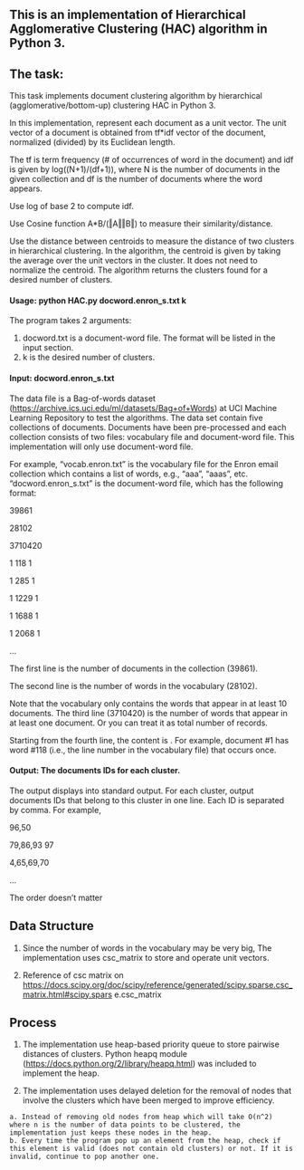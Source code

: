 ## This is an implementation of Hierarchical Agglomerative Clustering (HAC) algorithm in Python 3.


## The task:
This task implements document clustering algorithm by hierarchical (agglomerative/bottom-up) clustering HAC in Python 3.

In this implementation, represent each document as a unit vector. The unit vector of a document is obtained from tf*idf vector of the document, normalized (divided) by its Euclidean length. 

The tf is term frequency (# of occurrences of word in the document) and idf is given by log((N+1)/(df+1)), where N is the number of documents in the given collection and df is the number of documents where the word appears.

Use log of base 2 to compute idf.

Use Cosine function A*B/(‖A‖‖B‖) to measure their similarity/distance.

Use the distance between centroids to measure the distance of two clusters in hierarchical clustering.
In the algorithm, the centroid is given by taking the average over the unit vectors in the cluster. 
It does not need to normalize the centroid.
The algorithm returns the clusters found for a desired number of clusters.

#### Usage: python HAC.py docword.enron_s.txt k
The program takes 2 arguments:
  1. docword.txt is a document-word file. The format will be listed in the input section.
  2. k is the desired number of clusters.

#### Input: docword.enron_s.txt
The data file is a Bag-of-words dataset (https://archive.ics.uci.edu/ml/datasets/Bag+of+Words) at UCI Machine Learning Repository to test the algorithms.
The data set contain five collections of documents. Documents have been pre-processed and each collection consists of two files: vocabulary file and document-word file. This implementation will only use document-word file.

For example, “vocab.enron.txt” is the vocabulary file for the Enron email collection which contains a list of words, e.g., “aaa”, “aaas”, etc. “docword.enron_s.txt” is the document-word file, which has the following format:

39861

28102

3710420

1 118 1

1 285 1

1 1229 1

1 1688 1

1 2068 1

...

The first line is the number of documents in the collection (39861). 

The second line is the number of words in the vocabulary (28102).

Note that the vocabulary only contains the words that appear in at least 10 documents.
The third line (3710420) is the number of words that appear in at least one document.
Or you can treat it as total number of records.

Starting from the fourth line, the content is <document id> <word id> <tf>. 
For example, document #1 has word #118 (i.e., the line number in the vocabulary file) that occurs once.

#### Output: The documents IDs for each cluster.
The output displays into standard output.
For each cluster, output documents IDs that belong to this cluster in one line. Each ID is separated by comma. For example,

96,50

79,86,93 97

4,65,69,70

...

The order doesn’t matter

## Data Structure
  1. Since the number of words in the vocabulary may be very big, The implementation uses csc_matrix to store and operate unit vectors.
  
  2. Reference of csc matrix on https://docs.scipy.org/doc/scipy/reference/generated/scipy.sparse.csc_matrix.html#scipy.spars e.csc_matrix

## Process

  1. The implementation use heap-based priority queue to store pairwise distances of clusters. Python heapq module (https://docs.python.org/2/library/heapq.html) was included to implement the heap. 

  2. The implementation uses delayed deletion for the removal of nodes that involve the clusters which have been merged to improve efficiency.
    
    a. Instead of removing old nodes from heap which will take O(n^2) where n is the number of data points to be clustered, the implementation just keeps these nodes in the heap.
    b. Every time the program pop up an element from the heap, check if this element is valid (does not contain old clusters) or not. If it is invalid, continue to pop another one.
